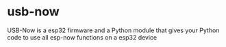 # usb-now
 USB-Now is a esp32 firmware and a Python module that gives your Python code to use all esp-now functions on a esp32 device 
